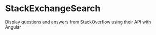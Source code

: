 # StackExchangeSearch
Display questions and answers from StackOverflow using their API with Angular
